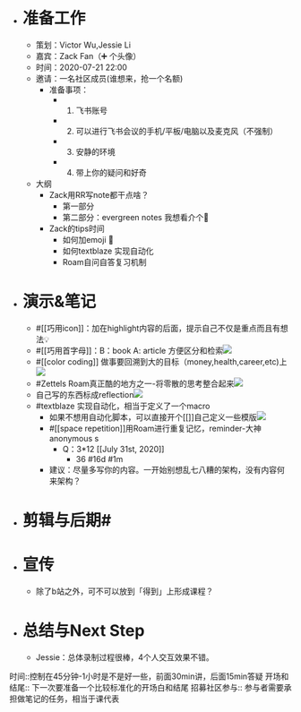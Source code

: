 - # 准备工作
    - 策划：Victor Wu,Jessie Li
    - 嘉宾：Zack Fan（➕ 个头像）
    - 时间：2020-07-21 22:00
    - 邀请：一名社区成员(谁想来，抢一个名额)
        - 准备事项：
            - 1. 飞书账号
            - 2. 可以进行飞书会议的手机/平板/电脑以及麦克风（不强制）
            - 3. 安静的环境
            - 4. 带上你的疑问和好奇
    - 大纲
        - Zack用RR写note都干点啥？
            - 第一部分
            - 第二部分：evergreen notes 我想看介个🤩
        - Zack的tips时间
            - 如何加emoji 🦆
            - 如何textblaze 实现自动化
            - Roam自问自答复习机制
- # 演示&笔记
    - #[[巧用icon]]：加在highlight内容的后面，提示自己不仅是重点而且有想法💡 
    - #[[巧用首字母]]：B：book A: article 方便区分和检索![](https://firebasestorage.googleapis.com/v0/b/firescript-577a2.appspot.com/o/imgs%2Fapp%2Fvictor-wu%2F7yX-iruFNw.png?alt=media&token=cf356740-defd-4a4e-a6cd-6ef68c4e6c6c)
    - #[[color coding]] 做事要回溯到大的目标（money,health,career,etc)上![](https://firebasestorage.googleapis.com/v0/b/firescript-577a2.appspot.com/o/imgs%2Fapp%2Fvictor-wu%2FrrJHlPAk-b.png?alt=media&token=fce78225-3bbe-4f8c-9cb6-8f8f1ab25ade)
    - #Zettels Roam真正酷的地方之一-将零散的思考整合起来![](https://firebasestorage.googleapis.com/v0/b/firescript-577a2.appspot.com/o/imgs%2Fapp%2Fvictor-wu%2F6SrnrRAClp.png?alt=media&token=489fbc35-4ecd-4bbf-b484-e77f865fdc54)
    - 自己写的东西标成reflection![](https://firebasestorage.googleapis.com/v0/b/firescript-577a2.appspot.com/o/imgs%2Fapp%2Fvictor-wu%2F07GkTZSUOI.png?alt=media&token=0583c2aa-eb86-42b2-ae6c-b489cb7c9e26)
    - #textblaze 实现自动化，相当于定义了一个macro
        - 如果不想用自动化脚本，可以直接开个[[]]自己定义一些模版![](https://firebasestorage.googleapis.com/v0/b/firescript-577a2.appspot.com/o/imgs%2Fapp%2Fvictor-wu%2F9PuFsPbCk-.png?alt=media&token=b1d392be-3518-4dc0-afe0-8840fa947bf3)
        - #[[space repetition]]用Roam进行重复记忆，reminder-大神anonymous s
            - Q：3*12 [[July 31st, 2020]]
                - 36 #16d #1m
        - 建议：尽量多写你的内容。一开始别想乱七八糟的架构，没有内容何来架构？
- # 剪辑与后期#
- # 宣传
    - 除了b站之外，可不可以放到「得到」上形成课程？
- # 总结与Next Step
    - Jessie：总体录制过程很棒，4个人交互效果不错。

时间::控制在45分钟-1小时是不是好一些，前面30min讲，后面15min答疑
开场和结尾:: 下一次要准备一个比较标准化的开场白和结尾
招募社区参与:: 参与者需要承担做笔记的任务，相当于课代表

